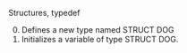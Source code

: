 Structures, typedef

0. Defines a new type named STRUCT DOG
1. Initializes a variable of type STRUCT DOG.
